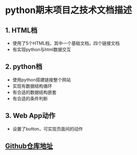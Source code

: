 # python期末项目之技术文档描述
## 1. HTML档
- 使用了5个HTML档，其中一个基础文档，四个链接文档
- 有实现python与html数据交互

## 2. python档
- 使用python搭建链接整个网站
- 实现有数据结构循环
- 有合适的数据结构嵌套
- 有合适的条件判断

## 3. Web App动作
- 设置了button，可实现页面间的动作
## [Github仓库地址](https://github.com/Luojiachunaaa/python_final)

